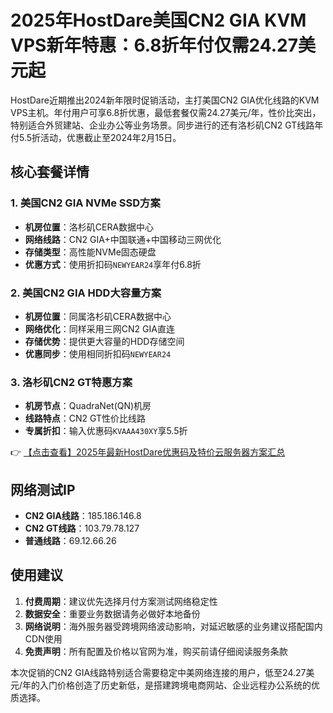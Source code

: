 # 2025年HostDare美国CN2 GIA KVM VPS新年特惠：6.8折年付仅需24.27美元起

HostDare近期推出2024新年限时促销活动，主打美国CN2 GIA优化线路的KVM VPS主机。年付用户可享6.8折优惠，最低套餐仅需24.27美元/年，性价比突出，特别适合外贸建站、企业办公等业务场景。同步进行的还有洛杉矶CN2 GT线路年付5.5折活动，优惠截止至2024年2月15日。

## 核心套餐详情

### 1. 美国CN2 GIA NVMe SSD方案
- **机房位置**：洛杉矶CERA数据中心
- **网络线路**：CN2 GIA+中国联通+中国移动三网优化
- **存储类型**：高性能NVMe固态硬盘
- **优惠方式**：使用折扣码`NEWYEAR24`享年付6.8折

### 2. 美国CN2 GIA HDD大容量方案
- **机房位置**：同属洛杉矶CERA数据中心
- **网络优化**：同样采用三网CN2 GIA直连
- **存储优势**：提供更大容量的HDD存储空间
- **优惠同步**：使用相同折扣码`NEWYEAR24`

### 3. 洛杉矶CN2 GT特惠方案
- **机房节点**：QuadraNet(QN)机房
- **线路特点**：CN2 GT性价比线路
- **专属折扣**：输入优惠码`KVAAA430XY`享5.5折

👉 [【点击查看】2025年最新HostDare优惠码及特价云服务器方案汇总](https://bit.ly/hostdare)

## 网络测试IP
- **CN2 GIA线路**：185.186.146.8
- **CN2 GT线路**：103.79.78.127
- **普通线路**：69.12.66.26

## 使用建议
1. **付费周期**：建议优先选择月付方案测试网络稳定性
2. **数据安全**：重要业务数据请务必做好本地备份
3. **网络说明**：海外服务器受跨境网络波动影响，对延迟敏感的业务建议搭配国内CDN使用
4. **免责声明**：所有配置及价格以官网为准，购买前请仔细阅读服务条款

本次促销的CN2 GIA线路特别适合需要稳定中美网络连接的用户，低至24.27美元/年的入门价格创造了历史新低，是搭建跨境电商网站、企业远程办公系统的优质选择。